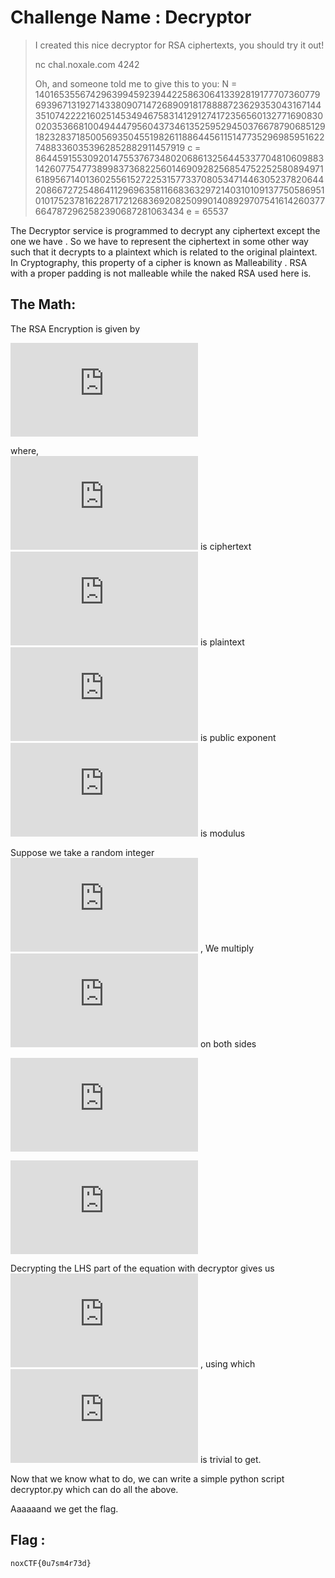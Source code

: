 # Challenge Name : Decryptor
>
>I created this nice decryptor for RSA ciphertexts, you should try it out!
>
>nc chal.noxale.com 4242
>
>Oh, and someone told me to give this to you: 
>N = 140165355674296399459239442258630641339281917770736077969396713192714338090714726890918178888723629353043167144351074222216025145349467583141291274172356560132771690830020353668100494447956043734613525952945037667879068512918232837185005693504551982611886445611514773529698595162274883360353962852882911457919 
>c = 86445915530920147553767348020686132564453377048106098831426077547738998373682256014690928256854752252580894971618956714013602556152722531577337080534714463052378206442086672725486411296963581166836329721403101091377505869510101752378162287172126836920825099014089297075416142603776647872962582390687281063434 
>e = 65537


The Decryptor service is programmed to decrypt any ciphertext except the one we have . So we have to represent the ciphertext in some other way such that it decrypts to a plaintext which is related to the original plaintext. In Cryptography, this property of a cipher is known as Malleability . RSA with a proper padding is not malleable while the naked RSA used here is.


## The Math:

The RSA Encryption is given by 

![e1](https://latex.codecogs.com/gif.latex?c%3Dm%5E%7Be%7D%5C%2Cmod%5C%2CN)

where,  
![c](https://latex.codecogs.com/gif.latex?c) is ciphertext  
![m](https://latex.codecogs.com/gif.latex?m) is plaintext  
![e](https://latex.codecogs.com/gif.latex?e) is public exponent  
![N](https://latex.codecogs.com/gif.latex?N) is modulus

Suppose we take a random integer ![S](https://latex.codecogs.com/gif.latex?S) , We multiply ![SN](https://latex.codecogs.com/gif.latex?S%5E%7Be%7D%5C%2Cmod%5C%2CN) on both sides

![eq1](https://latex.codecogs.com/gif.latex?c%5Ccdot%20%5Cleft%20%28%20S%5E%7Be%7D%5C%2Cmod%5C%2CN%20%5Cright%20%29%3D%5Cleft%20%28%20m%5E%7Be%7D%5C%2Cmod%5C%2CN%20%5Cright%20%29%5Ccdot%20%5Cleft%20%28%20S%5E%7Be%7D%5C%2Cmod%5C%2CN%20%5Cright%20%29)

![eq2](https://latex.codecogs.com/gif.latex?c%5Ccdot%20%5Cleft%20%28%20S%5E%7Be%7D%5C%2Cmod%5C%2CN%20%5Cright%20%29%3D%5Cleft%20%28%20m%5Ccdot%20S%20%5Cright%20%29%5E%7Be%7D%5C%2Cmod%5C%2CN)

Decrypting the LHS part of the equation with decryptor gives us ![eq3](https://latex.codecogs.com/gif.latex?%5Cleft%20%28%20m%5Ccdot%20S%20%5Cright%20%29) , using which ![m](https://latex.codecogs.com/gif.latex?m) is trivial to get.

Now that we know what to do, we can write a simple python script decryptor.py which can do all the above.

Aaaaaand we get the flag.

## Flag :  
`noxCTF{0u7sm4r73d}`
